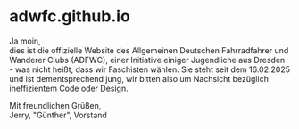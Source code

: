 # adwfc.github.io

Ja moin, <br>
dies ist die offizielle Website des Allgemeinen Deutschen Fahrradfahrer und Wanderer Clubs (ADFWC), einer Initiative einiger Jugendliche aus Dresden - was nicht heißt, dass wir Faschisten wählen. Sie steht seit dem 16.02.2025 und ist dementsprechend jung, wir bitten also um Nachsicht bezüglich ineffizientem Code oder Design.

Mit freundlichen Grüßen,<br>
Jerry, "Günther", Vorstand
